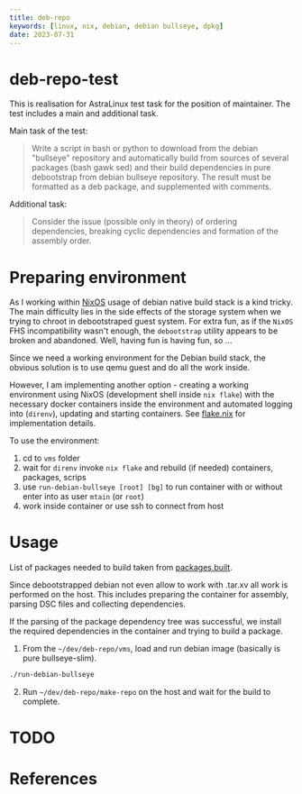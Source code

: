 ```yaml
---
title: deb-repo
keywords: [linux, nix, debian, debian bullseye, dpkg]
date: 2023-07-31
---
```


# deb-repo-test

This is realisation for AstraLinux test task for the position of maintainer. The test includes a main and
additional task.

Main task of the test:

> Write a script in bash or python to download from the debian "bullseye" repository and automatically build
> from sources of several packages (bash gawk sed) and their build dependencies in pure debootstrap from
> debian bullseye repository. The result must be formatted as a deb package, and supplemented with comments.

Additional task:

> Consider the issue (possible only in theory) of ordering dependencies, breaking cyclic dependencies
> and formation of the assembly order.

# Preparing environment

As I working within [NixOS](https://nixos.org/) usage of debian native build stack is a kind tricky. The
main difficulty lies in the side effects of the storage system when we trying to chroot in debootstraped
guest system. For extra fun, as if the `NixOS` FHS incompatibility wasn't enough, the `debootstrap` utility
appears to be broken and abandoned. Well, having fun is having fun, so ...

Since we need a working environment for the Debian build stack, the obvious solution is to use qemu guest
and do all the work inside.

However, I am implementing another option - creating a working environment using NixOS (development shell
inside `nix flake`) with the necessary docker containers inside the environment and automated logging into
(`direnv`), updating and starting containers. See [flake.nix](./vms/flake.nix) for implementation details.

To use the environment:

1. cd to `vms` folder
2. wait for `direnv` invoke `nix flake` and rebuild (if needed) containers, packages, scrips
3. use `run-debian-bullseye [root] [bg]` to run container with or without enter into as user `mtain` (or
    `root`)
4. work inside container or use ssh to connect from host

# Usage

List of packages needed to build taken from [packages.built](./packages.built).

Since debootstrapped debian not even allow to work with .tar.xv all work is performed on the host. This includes
preparing the container for assembly, parsing DSC files and collecting dependencies.

If the parsing of the package dependency tree was successful, we install the required dependencies in the
container and trying to build a package.

1. From the `~/dev/deb-repo/vms`, load and run debian image (basically is pure bullseye-slim).

```sh
./run-debian-bullseye
```

2. Run `~/dev/deb-repo/make-repo` on the host and wait for the build to complete.

# TODO

# References
